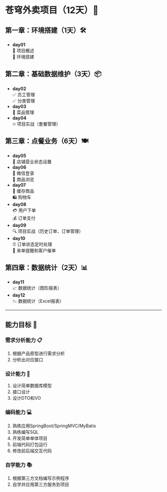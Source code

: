 # 苍穹外卖项目（12天）🚀

## 第一章：环境搭建（1天）🛠️
- **day01**  
  📌 项目概述  
  📌 环境搭建

## 第二章：基础数据维护（3天）📦
- **day02**  
  ✅ 员工管理  
  ✅ 分类管理
- **day03**  
  🍜 菜品管理
- **day04**  
  🔥 项目实战（套餐管理）

## 第三章：点餐业务（6天）🍽️
- **day05**  
  🏪 店铺营业状态设置
- **day06**  
  📱 微信登录  
  🛒 商品浏览
- **day07**  
  💾 缓存商品  
  🛍️ 购物车
- **day08**  
  💳 用户下单  
  💰 订单支付
- **day09**  
  🔍 项目实战（历史订单、订单管理）
- **day10**  
  ⏰ 订单状态定时处理  
  🔔 来单提醒和客户催单

## 第四章：数据统计（2天）📊
- **day11**  
  📈 数据统计（图形报表）
- **day12**  
  📉 数据统计（Excel报表）

---

## 能力目标 🌟

### 需求分析能力 📋
1. 根据产品原型进行需求分析
2. 分析出对应接口

### 设计能力 🎨
1. 设计简单数据库模型
2. 接口设计
3. 设计DTO和VO

### 编码能力 💻
2. 熟练应用SpringBoot/SpringMVC/MyBatis  
3. 熟练编写SQL  
4. 开发简单单体项目  
5. 前端代码打包运行  
6. 修改前后端交互代码

### 自学能力 📚
1. 根据第三方文档编写示例程序  
2. 自学并应用第三方服务到项目
